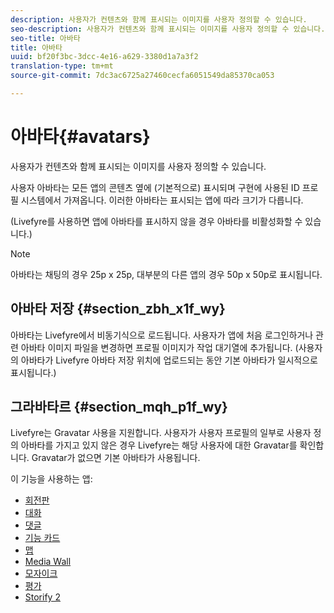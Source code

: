 ```yaml
---
description: 사용자가 컨텐츠와 함께 표시되는 이미지를 사용자 정의할 수 있습니다.
seo-description: 사용자가 컨텐츠와 함께 표시되는 이미지를 사용자 정의할 수 있습니다.
seo-title: 아바타
title: 아바타
uuid: bf20f3bc-3dcc-4e16-a629-3380d1a7a3f2
translation-type: tm+mt
source-git-commit: 7dc3ac6725a27460cecfa6051549da85370ca053

---
```



# 아바타{#avatars}

사용자가 컨텐츠와 함께 표시되는 이미지를 사용자 정의할 수 있습니다.

사용자 아바타는 모든 앱의 콘텐츠 옆에 (기본적으로) 표시되며 구현에 사용된 ID 프로필 시스템에서 가져옵니다. 이러한 아바타는 표시되는 앱에 따라 크기가 다릅니다.

(Livefyre를 사용하면 앱에 아바타를 표시하지 않을 경우 아바타를 비활성화할 수 있습니다.)

>[!NOTE]
>
>아바타는 채팅의 경우 25p x 25p, 대부분의 다른 앱의 경우 50p x 50p로 표시됩니다.

## 아바타 저장 {#section_zbh_x1f_wy}

아바타는 Livefyre에서 비동기식으로 로드됩니다. 사용자가 앱에 처음 로그인하거나 관련 아바타 이미지 파일을 변경하면 프로필 이미지가 작업 대기열에 추가됩니다. (사용자의 아바타가 Livefyre 아바타 저장 위치에 업로드되는 동안 기본 아바타가 일시적으로 표시됩니다.)

## 그라바타르 {#section_mqh_p1f_wy}

Livefyre는 Gravatar 사용을 지원합니다. 사용자가 사용자 프로필의 일부로 사용자 정의 아바타를 가지고 있지 않은 경우 Livefyre는 해당 사용자에 대한 Gravatar를 확인합니다. Gravatar가 없으면 기본 아바타가 사용됩니다.


이 기능을 사용하는 앱:

* [회전판](/help/using/c-about-apps/c-carousel-app/c-carousel-app.md#c_carousel_app)
* [대화](/help/using/c-about-apps/c-chat-app/c-chat-app.md#c_chat_app)
* [댓글](/help/using/c-about-apps/c-comments/c-comments.md)
* [기능 카드](/help/using/c-about-apps/c-feature-card-app/c-feature-card-app.md#c_feature_card_app)
* [맵](/help/using/c-about-apps/c-map-app/c-map-app.md#c_map_app)
* [Media Wall](/help/using/c-about-apps/c-media-wall-app/c-media-wall-app.md#c_media_wall_app)
* [모자이크](/help/using/c-about-apps/c-mosaic-app/c-mosaic-app.md#c_mosaic_app)
* [평가](/help/using/c-about-apps/c-reviews-app/c-reviews-app.md#c_reviews_app)
* [Storify 2](/help/using/c-about-apps/c-storify2/c-storify2.md#c_storify2)

